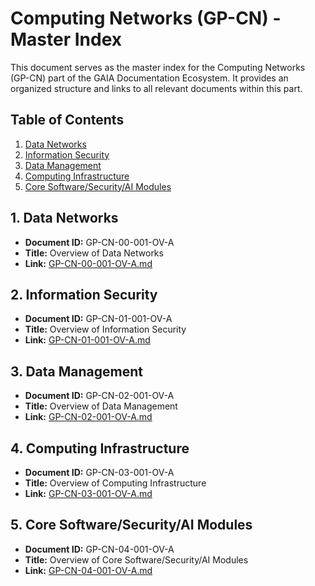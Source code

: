 # Computing Networks (GP-CN) - Master Index

This document serves as the master index for the Computing Networks (GP-CN) part of the GAIA Documentation Ecosystem. It provides an organized structure and links to all relevant documents within this part.

## Table of Contents

1. [Data Networks](#data-networks)
2. [Information Security](#information-security)
3. [Data Management](#data-management)
4. [Computing Infrastructure](#computing-infrastructure)
5. [Core Software/Security/AI Modules](#core-softwaresecurityai-modules)

## 1. Data Networks

- **Document ID:** GP-CN-00-001-OV-A
- **Title:** Overview of Data Networks
- **Link:** [GP-CN-00-001-OV-A.md](GP-CN-00-001-OV-A.md)

## 2. Information Security

- **Document ID:** GP-CN-01-001-OV-A
- **Title:** Overview of Information Security
- **Link:** [GP-CN-01-001-OV-A.md](GP-CN-01-001-OV-A.md)

## 3. Data Management

- **Document ID:** GP-CN-02-001-OV-A
- **Title:** Overview of Data Management
- **Link:** [GP-CN-02-001-OV-A.md](GP-CN-02-001-OV-A.md)

## 4. Computing Infrastructure

- **Document ID:** GP-CN-03-001-OV-A
- **Title:** Overview of Computing Infrastructure
- **Link:** [GP-CN-03-001-OV-A.md](GP-CN-03-001-OV-A.md)

## 5. Core Software/Security/AI Modules

- **Document ID:** GP-CN-04-001-OV-A
- **Title:** Overview of Core Software/Security/AI Modules
- **Link:** [GP-CN-04-001-OV-A.md](GP-CN-04-001-OV-A.md)
